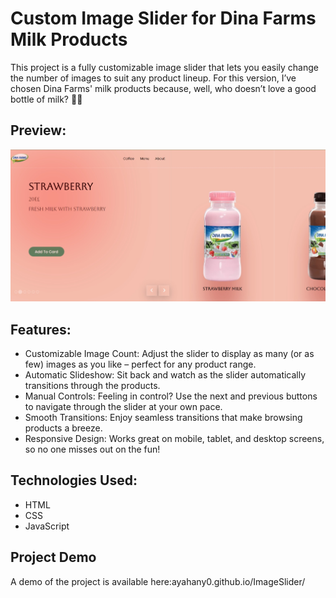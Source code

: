 ﻿# Custom Image Slider for Dina Farms Milk Products

This project is a fully customizable image slider that lets you easily change the number of images to suit any product lineup. For this version, I’ve chosen Dina Farms' milk products because, well, who doesn’t love a good bottle of milk? 🥛💚

## Preview:

![Slider Screenshot](./assets/preview.jpeg)

## Features:

- Customizable Image Count: Adjust the slider to display as many (or as few) images as you like 
– perfect for any product range.
- Automatic Slideshow: Sit back and watch as the slider automatically transitions through the products.
- Manual Controls: Feeling in control? Use the next and previous buttons to navigate through the slider at your own pace.
- Smooth Transitions: Enjoy seamless transitions that make browsing products a breeze.
- Responsive Design: Works great on mobile, tablet, and desktop screens, so no one misses out on the fun!

## Technologies Used:

- HTML
- CSS
- JavaScript

## Project Demo

A demo of the project is available here:ayahany0.github.io/ImageSlider/
